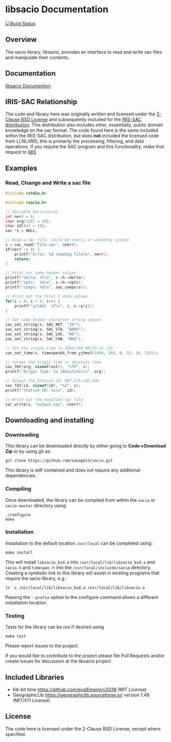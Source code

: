 libsacio Documentation
======================

[![Build Status](https://travis-ci.com/savage13/sacio.svg?branch=master)](https://travis-ci.com/savage13/sacio)

Overview
--------

The sacio library, libsacio, provides an interface to read and write sac files and manipulate their contents.

Documentation
-------------

[libsacio Documention](https://savage13.github.io/sacio/)

IRIS-SAC Relationship
---------------------

The code and library here was originally written and licensed under the [2-Clause BSD License](https://choosealicense.com/licenses/bsd-2-clause/) and subsequently included for the [IRIS-SAC distribution](http://ds.iris.edu/ds/nodes/dmc/forms/sac/). This distribution also includes other, essentially, public domain knowledge on the sac format.  The code found here is the same included within the IRIS-SAC distribution, but does **not** included the licensed code from LLNL/IRIS; this is primarily the processing, filtering, and data operations. If you require the SAC program and this functionality, make that request to [IRIS](http://ds.iris.edu/ds/nodes/dmc/forms/sac/)


Examples
--------

### Read, Change and Write a sac file

```c
#include <stdio.h>

#include <sacio.h>

// Variable Declaration
int nerr = 0;
char org[128] = {0};
char id[64] = {0};
sac *s = NULL;

// Read a SAc file, could be evenly or unevenly spaced
s = sac_read("file.sac", &nerr);
if(nerr != 0) {
    printf("Error: %d reading file\n", nerr);
    return;
}

// Print out some header values
printf("delta: %f\n", s->h->delta);
printf("npts:  %d\n", s->h->npts);
printf("comps: %d\n", sac_comps(s));

// Print out the first 5 data values
for(i = 0; i < 5; i++) {
    printf("y[%4d]  %f\n", i, s->y[i]);
}

// Set some header character string values
sac_set_string(s, SAC_NET, "IU");
sac_set_string(s, SAC_STA, "BORG");
sac_set_string(s, SAC_LOC, "00");
sac_set_string(s, SAC_CHA, "BHZ");

// Set the origin time to 1994/160 00:33:16.123
sac_set_time(s, timespec64_from_yjhmsf(1994, 160, 0, 33, 16, 123));

// Format the origin time in absolute time
sac_fmt(org, sizeof(ostr), "%TO", s);
printf("Origin Time: %s [Absolute]\n", org);

// Output the Station id: NET.STA.LOC.CHA
sac_fmt(id, sizeof(id), "%Z", s);
printf("Station ID: %s\n", id);

// Write out the modified sac file
sac_write(s, "output.sac", &nerr);
```


Downloading and installing
--------------------------

### Downloading 

This library can be downloaded directly by either going to **Code->Download Zip** or by using git as:

    git clone https://github.com/savage13/sacio.git

This library is self contained and does not require any additional dependencies. 
 
### Compiling

Once downloaded, the library can be compiled from within the `sacio` or `sacio-master` directory using:
  
    ./configure
    make 
    
### Installation

Installation to the default location `/usr/local` can be completed using:

    make install

This will install `libsacio_bsd.a` into `/usr/local/lib/libsacio_bsd.a` and 
`sacio.h` and `timespec.h` into the `/usr/local/inclucde/sacio` directory.  Creating 
a symbolic link to this library will assist in existing programs that require
the sacio library, e.g.:

    ln -s /usr/local/lib/libsacio_bsd.a /usr/local/lib/libsacio.a

Passing the `--prefix` option to the configure command allows a different installation location.  

### Testing

Tests for the library can be run if desired using

    make test
  

Please report issues to the project.

If you would like to contribute to the project please file Pull Requests and/or create issues for discussion at the libsacio project.

Included Libraries
------------------

- 64-bit time https://github.com/evalEmpire/y2038 (MIT License)
- GeographicLib https://geographiclib.sourceforge.io/ version 1.49 (MIT/X11 License)

License
-------

The code here is licensed under the 2-Clause BSD License, except where specified.
